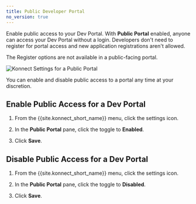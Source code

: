 ```yaml
---
title: Public Developer Portal
no_version: true
---
```


Enable public access to your Dev Portal. With **Public Portal** enabled, anyone
can access your Dev Portal without a login. Developers don't need to register
for portal access and new application registrations aren't allowed.

The Register options are not available in a public-facing portal.

![Konnect Settings for a Public Portal](/assets/images/docs/konnect/konnect-portal-auto-approve.png)

You can enable and disable public access to a portal 
any time at your discretion.

## Enable Public Access for a Dev Portal

1. From the {{site.konnect_short_name}} menu, click the settings icon.

2. In the **Public Portal** pane, click the toggle to **Enabled**.

3. Click **Save**.

## Disable Public Access for a Dev Portal

1. From the {{site.konnect_short_name}} menu, click the settings icon.

2. In the **Public Portal** pane, click the toggle to **Disabled**.

3. Click **Save**.
